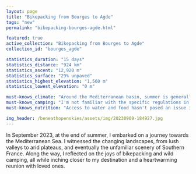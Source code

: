```yaml
---
layout: page
title: "Bikepacking from Bourges to Agde"
tags: "new"
permalink: "bikepacking-bourges-agde.html"

featured: true
active_collection: "Bikepacking from Bourges to Agde"
collection_id: "bourges_agde"

statistics_duration: "15 days"
statistics_distance: "924 km"
statistics_ascent: "12,920 m"
statistics_surface: "29% unpaved"
statistics_highest_elevation: "1,560 m"
statistics_lowest_elevation: "0 m"

must-knows_climate: "Around the Mediterranean basin, summer is generally too hot for cycling. Cycling during autumn in Southern France is pleasant, but be cautious of the orages cévénols, a period of intense thunderstorms in the Cévennes. Corsica is a fantastic destination in the autumn: the sea remains comfortably warm for swimming, and the highest routes are not yet blanketed in snow. Moving south from Corsica, both Sardinia and Sicily offer favorable weather during the fall season. Southern Sicily, in particular, enjoys pleasant conditions, while the mountainous regions in the north could experience snowfall. During wintertime, I discovered Tunisia to be an ideal destination. In the southern part, daytime temperatures hover between 15°C and 20°C, dropping to around 0°C at night. The northern coast experiences milder temperatures but is also prone to higher levels of precipitation and wind. It's advisable to steer clear of Tunisia during the summer months."
must-knows_camping: "I'm not familiar with the specific regulations in each country, but generally, wild camping is quite feasible, except in Sicily where preserved natural areas are scarce, and cultivated lands numerous. In Tunisia, you can explore the various mountain ranges for camping, steering clear of cultivated lands. Camping in Southern Tunisia is particularly enchanting, offering expansive open spaces, solitude, and a captivating night sky."
must-knows_nutrition: "Access to water and food hasn't posed an issue in any of the locations I've visited. In Tunisia, you'll find grocery stores and fast-food options in even the smallest villages, along with bustling markets with fruits and vegetables in larger ones. However, it's important to note that relying on rivers may not be viable during autumn, as they tend to run dry."

img_header: /beneathopenskies/assets/img/20230909-184927.jpg
---
```


In September 2023, at the end of summer, I embarked on a journey towards the Mediterranean Sea. I witnessed the changing landscapes, from lush valleys to arid plateaus, and eventually the unfamiliar scenery of Southern France. Along the way, I reflected on the joys of bikepacking and wild camping, all while inching closer to my destination and a heartwarming reunion with loved ones.
